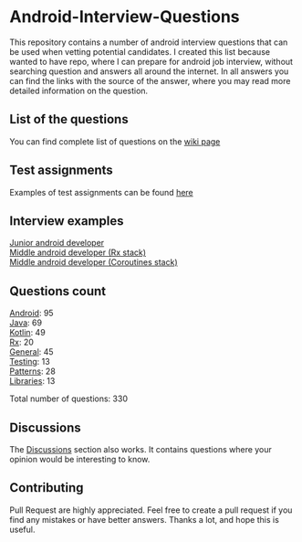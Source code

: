 # Android-Interview-Questions

This repository contains a number of android interview questions that can be used when vetting potential candidates. I created this list because wanted to have repo, where I can prepare for android job interview, without searching question and answers all around the internet. In all answers you can find the links with the source of the answer, where you may read more detailed information on the question.

## List of the questions
You can find complete list of questions on the [wiki page](https://github.com/Kirchhoff-/Android-Interview-Questions/wiki)

## Test assignments
Examples of test assignments can be found [here](https://github.com/Kirchhoff-/Android-Interview-Questions/wiki/Test-Assignments)

## Interview examples
[Junior android developer](https://github.com/Kirchhoff-/Android-Interview-Questions/wiki/Junior-android-developer-interview-questions)  
[Middle android developer (Rx stack)](https://github.com/Kirchhoff-/Android-Interview-Questions/wiki/Middle-android-developer-interview-questions-(Rx-stack))  
[Middle android developer (Coroutines stack)](https://github.com/Kirchhoff-/Android-Interview-Questions/wiki/Middle-android-developer-interview-questions--(Coroutines-stack))

## Questions count

[Android](https://github.com/Kirchhoff-/Android-Interview-Questions/wiki/Android): 95  
[Java](https://github.com/Kirchhoff-/Android-Interview-Questions/wiki/Java): 69  
[Kotlin](https://github.com/Kirchhoff-/Android-Interview-Questions/wiki/Kotlin): 49  
[Rx](https://github.com/Kirchhoff-/Android-Interview-Questions/wiki/Rx): 20  
[General](https://github.com/Kirchhoff-/Android-Interview-Questions/wiki/General): 45  
[Testing](https://github.com/Kirchhoff-/Android-Interview-Questions/wiki/Testing): 13  
[Patterns](https://github.com/Kirchhoff-/Android-Interview-Questions/wiki/Patterns): 28  
[Libraries](https://github.com/Kirchhoff-/Android-Interview-Questions/wiki/Libraries): 13

Total number of questions: 330

## Discussions
The [Discussions](https://github.com/Kirchhoff-/Android-Interview-Questions/discussions) section also works. It contains questions where your opinion would be interesting to know.

## Contributing
Pull Request are highly appreciated. Feel free to create a pull request if you find any mistakes or have better answers. Thanks a lot, and hope this is useful.
